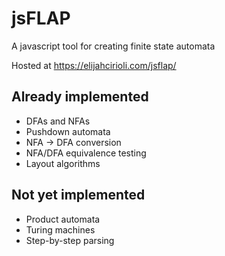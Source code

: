 # jsFLAP

A javascript tool for creating finite state automata

Hosted at https://elijahcirioli.com/jsflap/

## Already implemented

-   DFAs and NFAs
-   Pushdown automata
-   NFA -> DFA conversion
-   NFA/DFA equivalence testing
-   Layout algorithms

## Not yet implemented

-   Product automata
-   Turing machines
-   Step-by-step parsing
